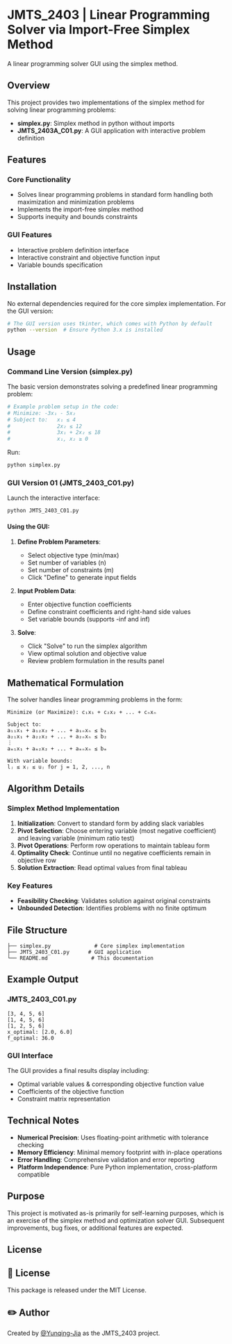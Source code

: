 # JMTS_2403 | Linear Programming Solver via Import-Free Simplex Method

A linear programming solver GUI using the simplex method.

## Overview

This project provides two implementations of the simplex method for solving linear programming problems:

- **simplex.py**: Simplex method in python without imports
- **JMTS_2403A_C01.py**: A GUI application with interactive problem definition

## Features

### Core Functionality
- Solves linear programming problems in standard form handling both maximization and minimization problems
- Implements the import-free simplex method
- Supports inequity and bounds constraints

### GUI Features
- Interactive problem definition interface
- Interactive constraint and objective function input
- Variable bounds specification


## Installation

No external dependencies required for the core simplex implementation. For the GUI version:

```bash
# The GUI version uses tkinter, which comes with Python by default
python --version  # Ensure Python 3.x is installed
```

## Usage

### Command Line Version (simplex.py)

The basic version demonstrates solving a predefined linear programming problem:

```python
# Example problem setup in the code:
# Minimize: -3x₁ - 5x₂
# Subject to:   x₁ ≤ 4
#               2x₂ ≤ 12
#               3x₁ + 2x₂ ≤ 18
#               x₁, x₂ ≥ 0
```

Run:
```bash
python simplex.py
```

### GUI Version 01 (JMTS_2403_C01.py)

Launch the interactive interface:
```bash
python JMTS_2403_C01.py
```

#### Using the GUI:

1. **Define Problem Parameters**:
   - Select objective type (min/max)
   - Set number of variables (n)
   - Set number of constraints (m)
   - Click "Define" to generate input fields

2. **Input Problem Data**:
   - Enter objective function coefficients
   - Define constraint coefficients and right-hand side values
   - Set variable bounds (supports -inf and inf)

3. **Solve**:
   - Click "Solve" to run the simplex algorithm
   - View optimal solution and objective value
   - Review problem formulation in the results panel

## Mathematical Formulation

The solver handles linear programming problems in the form:

```
Minimize (or Maximize): c₁x₁ + c₂x₂ + ... + cₙxₙ

Subject to:
a₁₁x₁ + a₁₂x₂ + ... + a₁ₙxₙ ≤ b₁
a₂₁x₁ + a₂₂x₂ + ... + a₂ₙxₙ ≤ b₂
⋮
aₘ₁x₁ + aₘ₂x₂ + ... + aₘₙxₙ ≤ bₘ

With variable bounds:
lⱼ ≤ xⱼ ≤ uⱼ for j = 1, 2, ..., n
```

## Algorithm Details

### Simplex Method Implementation

1. **Initialization**: Convert to standard form by adding slack variables
2. **Pivot Selection**: Choose entering variable (most negative coefficient) and leaving variable (minimum ratio test)
3. **Pivot Operations**: Perform row operations to maintain tableau form
4. **Optimality Check**: Continue until no negative coefficients remain in objective row
5. **Solution Extraction**: Read optimal values from final tableau

### Key Features

- **Feasibility Checking**: Validates solution against original constraints
- **Unbounded Detection**: Identifies problems with no finite optimum

## File Structure

```
├── simplex.py              # Core simplex implementation
├── JMTS_2403_C01.py      # GUI application
└── README.md              # This documentation
```

## Example Output

### JMTS_2403_C01.py
```
[3, 4, 5, 6]
[1, 4, 5, 6]
[1, 2, 5, 6]
x_optimal: [2.0, 6.0]
f_optimal: 36.0
```

### GUI Interface
The GUI provides a final results display including:
- Optimal variable values & corresponding objective function value
- Coefficients of the objective function
- Constraint matrix representation

## Technical Notes

- **Numerical Precision**: Uses floating-point arithmetic with tolerance checking
- **Memory Efficiency**: Minimal memory footprint with in-place operations
- **Error Handling**: Comprehensive validation and error reporting
- **Platform Independence**: Pure Python implementation, cross-platform compatible

## Purpose

This project is motivated as-is primarily for self-learning purposes, which is an exercise of the simplex method and optimization solver GUI. 
Subsequent improvements, bug fixes, or additional features are expected.

## License

## 📄 License

This package is released under the MIT License.

## ✏️ Author

Created by [@Yunqing-Jia](https://github.com/Yunqing-Jia) as the JMTS_2403 project.
